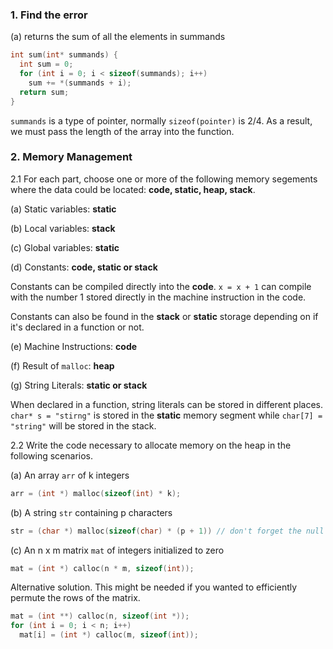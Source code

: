 ### 1. Find the error

(a) returns the sum of all the elements in summands

```c
int sum(int* summands) {
  int sum = 0;
  for (int i = 0; i < sizeof(summands); i++)
    sum += *(summands + i);
  return sum;
}
```

`summands` is a type of pointer, normally `sizeof(pointer)` is 2/4. As a result, we must pass the length of the array into the function.

### 2. Memory Management

2.1 For each part, choose one or more of the following memory segements where the data could be located: **code, static, heap, stack**.

(a) Static variables: **static**

(b) Local variables: **stack**

(c) Global variables: **static**

(d) Constants: **code, static or stack**

Constants can be compiled directly into the **code**. `x = x + 1` can compile with the number 1 stored directly in the machine instruction in the code.

Constants can also be found in the **stack** or **static** storage depending on if it's declared in a function or not. 

(e) Machine Instructions: **code**

(f) Result of `malloc`: **heap**

(g) String Literals: **static or stack** 

When declared in a function, string literals can be stored in different places. `char* s = "stirng"` is stored in the **static** memory segment while `char[7] = "string"` will be stored in the stack.

2.2 Write the code necessary to allocate memory on the heap in the following scenarios.

(a) An array `arr` of k integers

```c
arr = (int *) malloc(sizeof(int) * k);
```

(b) A string `str` containing p characters

```c
str = (char *) malloc(sizeof(char) * (p + 1)) // don't forget the null terminator!
```

(c) An n x m matrix `mat` of integers initialized to zero

```c
mat = (int *) calloc(n * m, sizeof(int));
```

Alternative solution. This might be needed if you wanted to efficiently permute the rows of the matrix.

```c
mat = (int **) calloc(n, sizeof(int *));
for (int i = 0; i < n; i++)
  mat[i] = (int *) calloc(m, sizeof(int));
```


